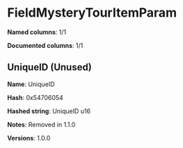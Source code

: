 # FieldMysteryTourItemParam
**Named columns**: 1/1

**Documented columns**: 1/1

## UniqueID (Unused)

**Name**: UniqueID

**Hash**: 0x54706054

**Hashed string**: UniqueID u16

**Notes**: Removed in 1.1.0

**Versions**: 1.0.0

